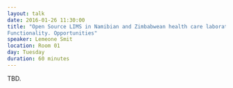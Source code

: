 ```yaml
---
layout: talk
date: 2016-01-26 11:30:00
title: "Open Source LIMS in Namibian and Zimbabwean health care laboratories.
Functionality. Opportunities"
speaker: Lemeone Smit
location: Room 01
day: Tuesday
duration: 60 minutes
---
```


TBD.
